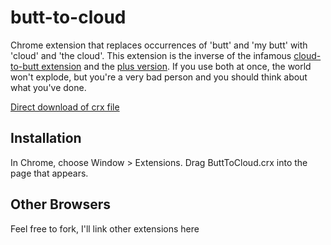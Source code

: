 butt-to-cloud
=============

Chrome extension that replaces occurrences of 'butt' and 'my butt' with 'cloud' and 'the cloud'. This extension is the inverse of the infamous [cloud-to-butt extension](https://github.com/panicsteve/cloud-to-butt) and the [plus version](https://github.com/hank/cloud-to-butt). If you use both at once, the world won't explode, but you're a very bad person and you should think about what you've done.

[Direct download of crx file](https://github.com/paulcretu/butt-to-cloud/blob/master/CloudToButt.crx?raw=true)


Installation
------------

In Chrome, choose Window > Extensions.  Drag ButtToCloud.crx into the page that appears.

Other Browsers
--------------

Feel free to fork, I'll link other extensions here